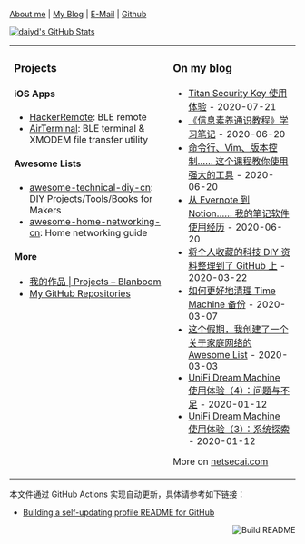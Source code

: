 [About me](http://netsecai.com/about/) | [My Blog](https://www.netsecai.com/) | [E-Mail](mailto:mtnk2010@gmail.com) | [Github](https://github.com/daiyadong)

[![daiyd's GitHub Stats](https://github-readme-stats.vercel.app/api?username=daiyadong&show_icons=true&&them=radical)](https://github.com/daiyadong)


<!--
from https://github.com/anuraghazra/github-readme-stats
**Mr-xn/Mr-xn** is a ✨ _special_ ✨ repository because its `README.md` (this file) appears on your GitHub profile.

Here are some ideas to get you started:

- 🔭 I’m currently working on ...
- 🌱 I’m currently learning ...
- 👯 I’m looking to collaborate on ...
- 🤔 I’m looking for help with ...
- 💬 Ask me about ...
- 📫 How to reach me: ...
- 😄 Pronouns: ...
- ⚡ Fun fact: ...
-->

<table><tr><td valign="top">

### Projects

#### iOS Apps

- [HackerRemote](https://itunes.apple.com/cn/app/id1120243546): BLE remote
- [AirTerminal](https://itunes.apple.com/cn/app/id1296588408): BLE terminal & XMODEM file transfer utility

#### Awesome Lists

- [awesome-technical-diy-cn](https://github.com/blanboom/awesome-technical-diy-cn): DIY Projects/Tools/Books for Makers
- [awesome-home-networking-cn](https://github.com/blanboom/awesome-home-networking-cn): Home networking guide

#### More

- [我的作品 | Projects – Blanboom](https://blanboom.org/projects/)
- [My GitHub Repositories](https://github.com/blanboom?tab=repositories)

</td><td valign="top">


### On my blog
<!-- blog starts -->
* [Titan Security Key 使用体验](https://blanboom.org/2020/titan/) - 2020-07-21
* [《信息素养通识教程》学习笔记](https://blanboom.org/2020/information-literacy-mooc/) - 2020-06-20
* [命令行、Vim、版本控制&#8230;&#8230; 这个课程教你使用强大的工具](https://blanboom.org/2020/missing-semester/) - 2020-06-20
* [从 Evernote 到 Notion&#8230;&#8230; 我的笔记软件使用经历](https://blanboom.org/2020/evernote-to-notion/) - 2020-06-20
* [将个人收藏的科技 DIY 资料整理到了 GitHub 上](https://blanboom.org/2020/awesome-technical-diy/) - 2020-03-22
* [如何更好地清理 Time Machine 备份](https://blanboom.org/2020/timemachine-cleanup/) - 2020-03-07
* [这个假期，我创建了一个关于家庭网络的 Awesome List](https://blanboom.org/2020/awesome-home-networking-cn/) - 2020-03-03
* [UniFi Dream Machine 使用体验（4）：问题与不足](https://blanboom.org/2020/udm-4/) - 2020-01-12
* [UniFi Dream Machine 使用体验（3）：系统探索](https://blanboom.org/2020/udm-3/) - 2020-01-12
<!-- blog ends -->
More on [netsecai.com](https://netsecai.com/)

</td></tr></table>

本文件通过 GitHub Actions 实现自动更新，具体请参考如下链接：

* [Building a self-updating profile README for GitHub](https://simonwillison.net/2020/Jul/10/self-updating-profile-readme/)

<a href="https://github.com/blanboom/blanboom/actions"><img src="https://github.com/blanboom/blanboom/workflows/Build%20README/badge.svg" align="right" alt="Build README"></a>
